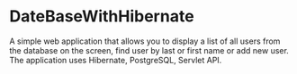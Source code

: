 # DateBaseWithHibernate
A simple web application that allows you to display a list of all users from the database on the screen, find user by last or first name or add new user. The application uses Hibernate, PostgreSQL, Servlet API.
